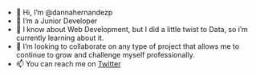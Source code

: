 - 👋 Hi, I’m @dannahernandezp
- 👀 I’m a Junior Developer
- 🌱 I know about Web Development, but I did a little twist to Data, so i’m currently learning about it.
- 💞️ I’m looking to collaborate on any type of project that allows me to continue to grow and challenge myself professionally.
- 📫 You can reach me on [Twitter](https://twitter.com/DannaHernandezP)

<!---
dannahernandezp/dannahernandezp is a ✨ special ✨ repository because its `README.md` (this file) appears on your GitHub profile.
You can click the Preview link to take a look at your changes.
--->
